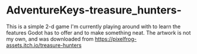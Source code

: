 # AdventureKeys-treasure_hunters-

This is a simple 2-d game I'm currently playing around with to learn the features Godot has to offer and to make something neat.
The artwork is not my own, and was downloaded from https://pixelfrog-assets.itch.io/treasure-hunters

